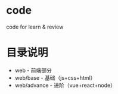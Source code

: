 # code
code for learn & review

# 目录说明
- web - 前端部分
- web/base - 基础（js+css+html）
- web/advance - 进阶（vue+react+node）